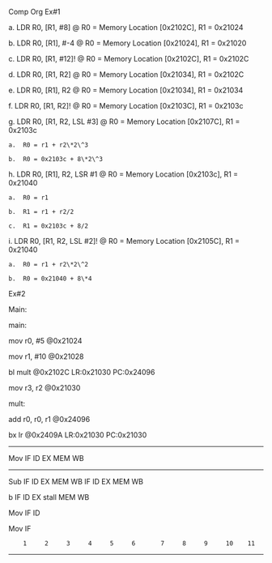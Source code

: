 Comp Org Ex#1

a.  LDR R0, \[R1, #8\] @ R0 = Memory Location \[0x2102C\], R1 = 0x21024

b.  LDR R0, \[R1\], #-4 @ R0 = Memory Location \[0x21024\], R1 = 0x21020

c.  LDR R0, \[R1, #12\]! @ R0 = Memory Location \[0x2102C\], R1 = 0x2102C

d.  LDR R0, \[R1, R2\] @ R0 = Memory Location \[0x21034\], R1 = 0x2102C

e.  LDR R0, \[R1\], R2 @ R0 = Memory Location \[0x21034\], R1 = 0x21034

f.  LDR R0, \[R1, R2\]! @ R0 = Memory Location \[0x2103C\], R1 = 0x2103c

g.  LDR R0, \[R1, R2, LSL #3\] @ R0 = Memory Location \[0x2107C\], R1 = 0x2103c

    a.  R0 = r1 + r2\*2\^3

    b.  R0 = 0x2103c + 8\*2\^3

h.  LDR R0, \[R1\], R2, LSR #1 @ R0 = Memory Location \[0x2103c\], R1 = 0x21040

    a.  R0 = r1

    b.  R1 = r1 + r2/2

    c.  R1 = 0x2103c + 8/2

i.  LDR R0, \[R1, R2, LSL #2\]! @ R0 = Memory Location \[0x2105C\], R1 = 0x21040

    a.  R0 = r1 + r2\*2\^2

    b.  R0 = 0x21040 + 8\*4

Ex#2

Main:

main:

mov r0, #5 \@0x21024

mov r1, #10 \@0x21028

bl mult \@0x2102C LR:0x21030 PC:0x24096

mov r3, r2 \@0x21030

mult:

add r0, r0, r1 \@0x24096

bx lr \@0x2409A LR:0x21030 PC:0x21030

  -------------------------------------------------------------------------
  Mov   IF    ID    EX    MEM   WB 
  ----- ----- ----- ----- ----- ----- ------- ----- ----- ----- ----- -----
  Sub         IF    ID    EX    MEM   WB      IF    ID    EX    MEM   WB

  b                 IF    ID    EX    stall   MEM   WB 

  Mov                     IF    ID 

  Mov                           IF 

        1     2     3     4     5     6       7     8     9     10    11
  -------------------------------------------------------------------------
